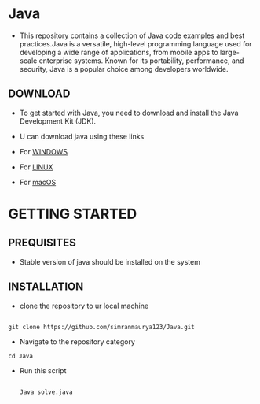 # Java


   - This repository contains a collection of Java code examples and best practices.Java is a versatile, high-level programming language used for developing a wide range of applications, from mobile apps to large-scale enterprise systems. Known for its portability, performance, and security, Java is a popular choice among developers worldwide.

   
   ## DOWNLOAD
   - To get started with Java, you need to download and install the Java Development Kit (JDK).
  
   - U can download java using these links
   
   - For [WINDOWS](https://download.oracle.com/java/22/latest/jdk-22_windows-x64_bin.exe)
   - For [LINUX](https://www.oracle.com/in/java/technologies/downloads/#jdk22-linux)
   - For [macOS](https://www.oracle.com/in/java/technologies/downloads/#jdk22-mac)
   
# GETTING STARTED

## PREQUISITES
- Stable version of java should be installed on the system

## INSTALLATION

- clone the repository to ur local machine
  
```

git clone https://github.com/simranmaurya123/Java.git

```

- Navigate to the repository category
 
```
cd Java

```
- Run this script

  ```

  Java solve.java

  ```
  
